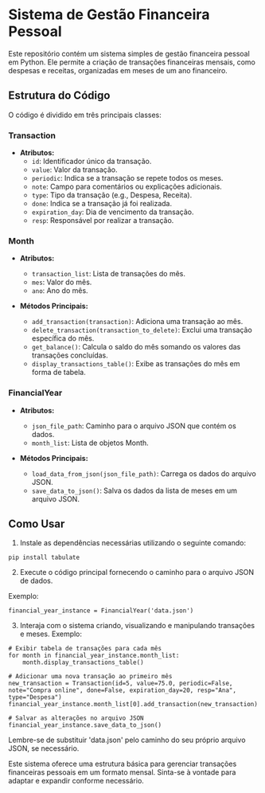 # Sistema de Gestão Financeira Pessoal

Este repositório contém um sistema simples de gestão financeira pessoal em Python. Ele permite a criação de transações financeiras mensais, como despesas e receitas, organizadas em meses de um ano financeiro.

## Estrutura do Código

O código é dividido em três principais classes:

### Transaction

- **Atributos:**
  - `id`: Identificador único da transação.
  - `value`: Valor da transação.
  - `periodic`: Indica se a transação se repete todos os meses.
  - `note`: Campo para comentários ou explicações adicionais.
  - `type`: Tipo da transação (e.g., Despesa, Receita).
  - `done`: Indica se a transação já foi realizada.
  - `expiration_day`: Dia de vencimento da transação.
  - `resp`: Responsável por realizar a transação.

### Month

- **Atributos:**
  - `transaction_list`: Lista de transações do mês.
  - `mes`: Valor do mês.
  - `ano`: Ano do mês.

- **Métodos Principais:**
  - `add_transaction(transaction)`: Adiciona uma transação ao mês.
  - `delete_transaction(transaction_to_delete)`: Exclui uma transação específica do mês.
  - `get_balance()`: Calcula o saldo do mês somando os valores das transações concluídas.
  - `display_transactions_table()`: Exibe as transações do mês em forma de tabela.

### FinancialYear

- **Atributos:**
  - `json_file_path`: Caminho para o arquivo JSON que contém os dados.
  - `month_list`: Lista de objetos Month.

- **Métodos Principais:**
  - `load_data_from_json(json_file_path)`: Carrega os dados do arquivo JSON.
  - `save_data_to_json()`: Salva os dados da lista de meses em um arquivo JSON.

## Como Usar

1. Instale as dependências necessárias utilizando o seguinte comando:
~~~~
pip install tabulate
~~~~

2. Execute o código principal fornecendo o caminho para o arquivo JSON de dados.

Exemplo:
~~~~
financial_year_instance = FinancialYear('data.json')
~~~~

3. Interaja com o sistema criando, visualizando e manipulando transações e meses.
Exemplo:
~~~~
# Exibir tabela de transações para cada mês
for month in financial_year_instance.month_list:
    month.display_transactions_table()

# Adicionar uma nova transação ao primeiro mês
new_transaction = Transaction(id=5, value=75.0, periodic=False, note="Compra online", done=False, expiration_day=20, resp="Ana", type="Despesa")
financial_year_instance.month_list[0].add_transaction(new_transaction)

# Salvar as alterações no arquivo JSON
financial_year_instance.save_data_to_json()
~~~~

Lembre-se de substituir 'data.json' pelo caminho do seu próprio arquivo JSON, se necessário.

Este sistema oferece uma estrutura básica para gerenciar transações financeiras pessoais em um formato mensal. Sinta-se à vontade para adaptar e expandir conforme necessário.
